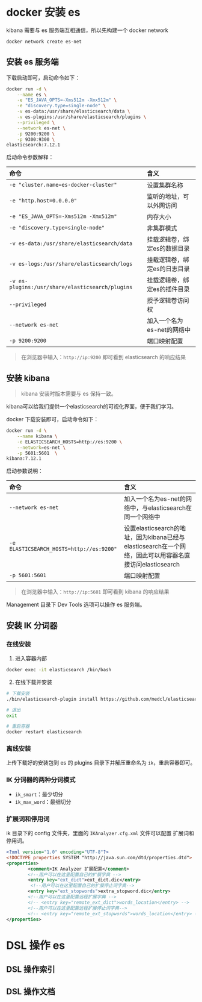 # docker 安装 es

kibana 需要与 es 服务端互相通信，所以先构建一个 docker network

```bash
docker network create es-net
```

## 安装 es 服务端

下载启动即可，启动命令如下：

```bash
docker run -d \
    --name es \
    -e "ES_JAVA_OPTS=-Xms512m -Xmx512m" \
    -e "discovery.type=single-node" \
    -v es-data:/usr/share/elasticsearch/data \
    -v es-plugins:/usr/share/elasticsearch/plugins \
    --privileged \
    --network es-net \
    -p 9200:9200 \
    -p 9300:9300 \
elasticsearch:7.12.1
```

启动命令参数解释：

| 命令 | 含义                |
| :---- |:-----|
| `-e "cluster.name=es-docker-cluster"` | 设置集群名称            |
| `-e "http.host=0.0.0.0"` | 监听的地址，可以外网访问      |
| `-e "ES_JAVA_OPTS=-Xms512m -Xmx512m"` | 内存大小              |
| `-e "discovery.type=single-node"` | 非集群模式             |
| `-v es-data:/usr/share/elasticsearch/data` | 挂载逻辑卷，绑定es的数据目录   |
| `-v es-logs:/usr/share/elasticsearch/logs` | 挂载逻辑卷，绑定es的日志目录   |
| `-v es-plugins:/usr/share/elasticsearch/plugins` | 挂载逻辑卷，绑定es的插件目录   |
| `--privileged` | 授予逻辑卷访问权          |
| `--network es-net` | 加入一个名为es-net的网络中  |
| `-p 9200:9200` | 端口映射配置            |

> 在浏览器中输入：`http://ip:9200` 即可看到 elasticsearch 的响应结果

## 安装 kibana

> kibana 安装时版本需要与 es 保持一致。 

kibana可以给我们提供一个elasticsearch的可视化界面，便于我们学习。

docker 下载安装即可，启动命令如下：

```bash
docker run -d \
    --name kibana \
    -e ELASTICSEARCH_HOSTS=http://es:9200 \
    --network=es-net \
    -p 5601:5601  \
kibana:7.12.1
```

启动参数说明：

| 命令 | 含义                |
| :---- |:-----|
| `--network es-net` | 加入一个名为es-net的网络中，与elasticsearch在同一个网络中 | 
| `-e ELASTICSEARCH_HOSTS=http://es:9200"` | 设置elasticsearch的地址，因为kibana已经与elasticsearch在一个网络，因此可以用容器名直接访问elasticsearch | 
| `-p 5601:5601` | 端口映射配置 | 

> 在浏览器中输入：`http://ip:5601` 即可看到 kibana 的响应结果

Management 目录下 Dev Tools 选项可以操作 es 服务端。

## 安装 IK 分词器

### 在线安装

1. 进入容器内部

```bash
docker exec -it elasticsearch /bin/bash
```

2. 在线下载并安装

```bash
# 下载安装
./bin/elasticsearch-plugin install https://github.com/medcl/elasticsearch-analysis-ik/releases/download/v7.12.1/elasticsearch-analysis-ik-7.12.1.zip

# 退出
exit

# 重启容器
docker restart elasticsearch
```

### 离线安装

上传下载好的安装包到 es 的 plugins 目录下并解压重命名为 `ik`，重启容器即可。

### IK 分词器的两种分词模式

- `ik_smart`：最少切分
- `ik_max_word`：最细切分

### 扩展词和停用词

ik 目录下的 config 文件夹，里面的 `IKAnalyzer.cfg.xml` 文件可以配置 扩展词和停用词。

```xml
<?xml version="1.0" encoding="UTF-8"?>
<!DOCTYPE properties SYSTEM "http://java.sun.com/dtd/properties.dtd">
<properties>
        <comment>IK Analyzer 扩展配置</comment>
        <!--用户可以在这里配置自己的扩展字典 -->
        <entry key="ext_dict">ext_dict.dic</entry>
         <!--用户可以在这里配置自己的扩展停止词字典-->
        <entry key="ext_stopwords">extra_stopword.dic</entry>
        <!--用户可以在这里配置远程扩展字典 -->
        <!-- <entry key="remote_ext_dict">words_location</entry> -->
        <!--用户可以在这里配置远程扩展停止词字典-->
        <!-- <entry key="remote_ext_stopwords">words_location</entry> -->
</properties>
```

# DSL 操作 es

## DSL 操作索引



## DSL 操作文档

